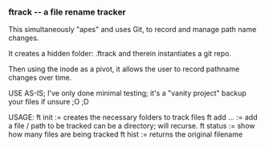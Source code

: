 ### ftrack -- a file rename tracker

This simultaneously "apes" and uses Git, to record and manage path name changes.

It creates a hidden folder: .ftrack
and therein instantiates a git repo.

Then using the inode as a pivot, it allows the user to record pathname changes over time.

USE AS-IS; I've only done minimal testing; it's a "vanity project" backup your files if unsure ;O ;D


USAGE:
    ft init             := creates the necessary folders to track files
    ft add    <path>... := add a file / path to be tracked can be a directory; will recurse.
    ft status           := show how many files are being tracked
    ft hist   <path>    := returns the original filename
